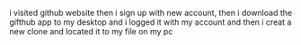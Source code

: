 i visited github website then i sign up with new account, then i download the gifthub app to my desktop and i logged it with my account and then i creat a new clone and located it to my file on my pc
